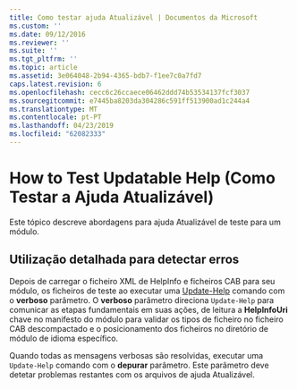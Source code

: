 ```yaml
---
title: Como testar ajuda Atualizável | Documentos da Microsoft
ms.custom: ''
ms.date: 09/12/2016
ms.reviewer: ''
ms.suite: ''
ms.tgt_pltfrm: ''
ms.topic: article
ms.assetid: 3e064048-2b94-4365-bdb7-f1ee7c0a7fd7
caps.latest.revision: 6
ms.openlocfilehash: cecc6c26ccaece06462ddd74b53534137fcf3037
ms.sourcegitcommit: e7445ba8203da304286c591ff513900ad1c244a4
ms.translationtype: MT
ms.contentlocale: pt-PT
ms.lasthandoff: 04/23/2019
ms.locfileid: "62082333"
---
```

# <a name="how-to-test-updatable-help"></a>How to Test Updatable Help (Como Testar a Ajuda Atualizável)

Este tópico descreve abordagens para ajuda Atualizável de teste para um módulo.

## <a name="using-verbose-to-detect-errors"></a>Utilização detalhada para detectar erros

Depois de carregar o ficheiro XML de HelpInfo e ficheiros CAB para seu módulo, os ficheiros de teste ao executar uma [Update-Help](/powershell/module/Microsoft.PowerShell.Core/Update-Help) comando com o **verboso** parâmetro. O **verboso** parâmetro direciona `Update-Help` para comunicar as etapas fundamentais em suas ações, de leitura a **HelpInfoUri** chave no manifesto do módulo para validar os tipos de ficheiro no ficheiro CAB descompactado e o posicionamento dos ficheiros no diretório de módulo de idioma específico.

Quando todas as mensagens verbosas são resolvidas, executar uma `Update-Help` comando com o **depurar** parâmetro. Este parâmetro deve detetar problemas restantes com os arquivos de ajuda Atualizável.